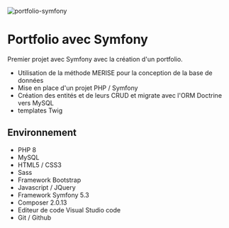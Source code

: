 ![portfolio-symfony](https://user-images.githubusercontent.com/79690181/142198096-63eb1ad7-e4d6-4dcc-ae10-010579d7216b.png)

# Portfolio avec Symfony

Premier projet avec Symfony avec la création d'un portfolio.

* Utilisation de la méthode MERISE pour la conception de la base de données
* Mise en place d'un projet PHP / Symfony
* Création des entités et de leurs CRUD et migrate avec l'ORM Doctrine vers MySQL
*  templates Twig

## Environnement

* PHP 8
* MySQL
* HTML5 / CSS3
* Sass
* Framework Bootstrap
* Javascript / JQuery
* Framework Symfony 5.3
* Composer 2.0.13
* Editeur de code Visual Studio code
* Git / Github

